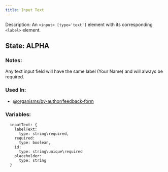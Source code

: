 ```yaml
---
title: Input Text
---
```

Description: An `<input> [type='text']`  element with its corresponding `<label>` element.

## State: ALPHA

### Notes:
Any text input field will have the same label (Your Name) and will always be required.

### Used In:
- [@organisms/by-author/feedback-form](/?p=organisms-feedback-form)

### Variables:
~~~
  inputText: {
    labelText:
      type: string\required,
    required: 
      type: boolean,
    id: 
      type: string\unique\required
    placeholder:
      type: string
  }
~~~

